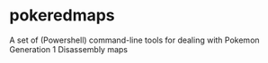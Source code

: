 # pokeredmaps
A set of (Powershell) command-line tools for dealing with Pokemon Generation 1 Disassembly maps
